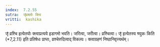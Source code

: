```yaml
---
index:  7.2.55
sutra:  जृ̄व्रश्च्योः क्त्वि
vritti:  kashika 
---
```


जृ̄ व्रश्चि इत्येतयोः क्त्वाप्रत्यये इडागमो भवति। जरित्वा, जरीत्वा। व्रश्चित्वा। जृ̄ इत्येतस्य श्र्युकः किति (*7,2.11) इति प्रतिषेधः प्राप्तः, व्रश्चेरुदित्वाद् विकल्पः। क्त्वाग्रहणं निष्ठानिवृत्त्यर्थम्।

